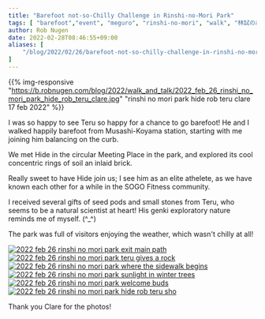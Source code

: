 ```yaml
---
title: "Barefoot not-so-Chilly Challenge in Rinshi-no-Mori Park"
tags: [ "barefoot","event", "meguro", "rinshi-no-mori", "walk", "林試の森公園" ]
author: Rob Nugen
date: 2022-02-28T08:46:55+09:00
aliases: [
    "/blog/2022/02/26/barefoot-not-so-chilly-challenge-in-rinshi-no-mori-park",
]
---
```


{{% img-responsive "https://b.robnugen.com/blog/2022/walk_and_talk/2022_feb_26_rinshi_no_mori_park_hide_rob_teru_clare.jpg"
"rinshi no mori park hide rob teru clare 17 feb 2022" %}}

I was so happy to see Teru so happy for a chance to go barefoot!
He and I walked happily barefoot from Musashi-Koyama station,
starting with me joining him balancing on the curb.

We met Hide in the circular Meeting Place in the park,
and explored its cool concentric rings of soil an inlaid brick.

Really sweet to have Hide join us; I see him as an elite athelete,
as we have known each other for a while in the SOGO Fitness community.

I received several gifts of seed pods and small stones from Teru,
who seems to be a natural scientist at heart!
His genki exploratory nature reminds me of myself. (^_^)

The park was full of visitors enjoying the weather, which wasn't chilly at all!

[![2022 feb 26 rinshi no mori park exit main path](//b.robnugen.com/blog/2022/walk_and_talk/thumbs/2022_feb_26_rinshi_no_mori_park_exit_main_path.jpg)](//b.robnugen.com/blog/2022/walk_and_talk/2022_feb_26_rinshi_no_mori_park_exit_main_path.jpg)
[![2022 feb 26 rinshi no mori park teru gives a rock](//b.robnugen.com/blog/2022/walk_and_talk/thumbs/2022_feb_26_rinshi_no_mori_park_teru_gives_a_rock.jpg)](//b.robnugen.com/blog/2022/walk_and_talk/2022_feb_26_rinshi_no_mori_park_teru_gives_a_rock.jpg)
[![2022 feb 26 rinshi no mori park where the sidewalk begins](//b.robnugen.com/blog/2022/walk_and_talk/thumbs/2022_feb_26_rinshi_no_mori_park_where_the_sidewalk_begins.jpg)](//b.robnugen.com/blog/2022/walk_and_talk/2022_feb_26_rinshi_no_mori_park_where_the_sidewalk_begins.jpg)
[![2022 feb 26 rinshi no mori park sunlight in winter trees](//b.robnugen.com/blog/2022/walk_and_talk/thumbs/2022_feb_26_rinshi_no_mori_park_sunlight_in_winter_trees.jpg)](//b.robnugen.com/blog/2022/walk_and_talk/2022_feb_26_rinshi_no_mori_park_sunlight_in_winter_trees.jpg)
[![2022 feb 26 rinshi no mori park welcome buds](//b.robnugen.com/blog/2022/walk_and_talk/thumbs/2022_feb_26_rinshi_no_mori_park_welcome_buds.jpg)](//b.robnugen.com/blog/2022/walk_and_talk/2022_feb_26_rinshi_no_mori_park_welcome_buds.jpg)
[![2022 feb 26 rinshi no mori park hide rob teru sho](//b.robnugen.com/blog/2022/walk_and_talk/thumbs/2022_feb_26_rinshi_no_mori_park_hide_rob_teru_sho.jpg)](//b.robnugen.com/blog/2022/walk_and_talk/2022_feb_26_rinshi_no_mori_park_hide_rob_teru_sho.jpg)

Thank you Clare for the photos!
